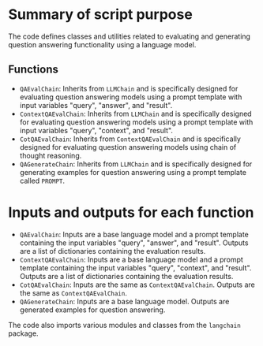 # Summary of script purpose
The code defines classes and utilities related to evaluating and generating question answering functionality using a language model. 

## Functions
- `QAEvalChain`: Inherits from `LLMChain` and is specifically designed for evaluating question answering models using a prompt template with input variables "query", "answer", and "result".
- `ContextQAEvalChain`: Inherits from `LLMChain` and is specifically designed for evaluating question answering models using a prompt template with input variables "query", "context", and "result".
- `CotQAEvalChain`: Inherits from `ContextQAEvalChain` and is specifically designed for evaluating question answering models using chain of thought reasoning.
- `QAGenerateChain`: Inherits from `LLMChain` and is specifically designed for generating examples for question answering using a prompt template called `PROMPT`.

# Inputs and outputs for each function
- `QAEvalChain`: Inputs are a base language model and a prompt template containing the input variables "query", "answer", and "result". Outputs are a list of dictionaries containing the evaluation results.
- `ContextQAEvalChain`: Inputs are a base language model and a prompt template containing the input variables "query", "context", and "result". Outputs are a list of dictionaries containing the evaluation results.
- `CotQAEvalChain`: Inputs are the same as `ContextQAEvalChain`. Outputs are the same as `ContextQAEvalChain`.
- `QAGenerateChain`: Inputs are a base language model. Outputs are generated examples for question answering.

The code also imports various modules and classes from the `langchain` package.

